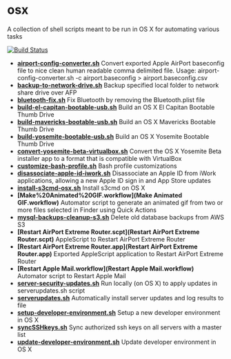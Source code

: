 osx
=======

A collection of shell scripts meant to be run in OS X for automating various tasks

[![Build Status](https://travis-ci.org/swoodford/osx.svg?branch=master)](https://travis-ci.org/swoodford/osx)

- **[airport-config-converter.sh](airport-config-converter.sh)** Convert exported Apple AirPort baseconfig file to nice clean human readable comma delimited file. Usage: airport-config-converter.sh -c airport.baseconfig > airport.baseconfig.csv
- **[backup-to-network-drive.sh](backup-to-network-drive.sh)** Backup specified local folder to network share drive over AFP
- **[bluetooth-fix.sh](bluetooth-fix.sh)** Fix Bluetooth by removing the Bluetooth.plist file
- **[build-el-capitan-bootable-usb.sh](build-el-capitan-bootable-usb.sh)** Build an OS X El Capitan Bootable Thumb Drive
- **[build-mavericks-bootable-usb.sh](build-mavericks-bootable-usb.sh)** Build an OS X Mavericks Bootable Thumb Drive
- **[build-yosemite-bootable-usb.sh](build-yosemite-bootable-usb.sh)** Build an OS X Yosemite Bootable Thumb Drive
- **[convert-yosemite-beta-virtualbox.sh](convert-yosemite-beta-virtualbox.sh)** Convert the OS X Yosemite Beta installer app to a format that is compatible with VirtualBox
- **[customize-bash-profile.sh](customize-bash-profile.sh)** Bash profile customizations
- **[disassociate-apple-id-iwork.sh](disassociate-apple-id-iwork.sh)** Disassociate an Apple ID from iWork applications, allowing a new Apple ID sign in and App Store updates
- **[install-s3cmd-osx.sh](install-s3cmd-osx.sh)** Install s3cmd on OS X
- **[Make%20Animated%20GIF.workflow](Make Animated GIF.workflow)** Automator script to generate an animated gif from two or more files selected in Finder using Quick Actions
- **[mysql-backups-cleanup-s3.sh](mysql-backups-cleanup-s3.sh)** Delete old database backups from AWS S3
- **[Restart AirPort Extreme Router.scpt](Restart AirPort Extreme Router.scpt)** AppleScript to Restart AirPort Extreme Router
- **[Restart AirPort Extreme Router.app](Restart AirPort Extreme Router.app)** Exported AppleScript application to Restart AirPort Extreme Router
- **[Restart Apple Mail.workflow](Restart Apple Mail.workflow)** Automator script to Restart Apple Mail
- **[server-security-updates.sh](server-security-updates.sh)** Run locally (on OS X) to apply updates in serverupdates.sh script
- **[serverupdates.sh](serverupdates.sh)** Automatically install server updates and log results to file
- **[setup-developer-environment.sh](setup-developer-environment.sh)** Setup a new developer environment in OS X
- **[syncSSHkeys.sh](syncSSHkeys.sh)** Sync authorized ssh keys on all servers with a master list
- **[update-developer-environment.sh](update-developer-environment.sh)** Update developer environment in OS X
